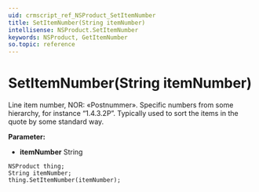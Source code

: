 ```yaml
---
uid: crmscript_ref_NSProduct_SetItemNumber
title: SetItemNumber(String itemNumber)
intellisense: NSProduct.SetItemNumber
keywords: NSProduct, GetItemNumber
so.topic: reference
---
```


# SetItemNumber(String itemNumber)

Line item number, NOR: «Postnummer». Specific numbers from some hierarchy, for instance “1.4.3.2P”. Typically used to sort the items in the quote by some standard way.

**Parameter:** 
* **itemNumber** String

```crmscript
NSProduct thing;
String itemNumber;
thing.SetItemNumber(itemNumber);
```

